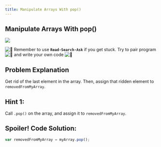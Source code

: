 ```yaml
---
title: Manipulate Arrays With pop()
---
```

## Manipulate Arrays With pop()

<!-- The article goes here, in GitHub-flavored Markdown. Feel free to add YouTube videos, images, and CodePen/JSBin embeds  -->
![](//discourse-user-assets.s3.amazonaws.com/original/2X/3/3c8584a085a0deaea66b3400e6321eeadab552a2.jpg)

![:triangular_flag_on_post:](https://forum.freecodecamp.com/images/emoji/emoji_one/triangular_flag_on_post.png?v=3 ":triangular_flag_on_post:") Remember to use <a>**`Read-Search-Ask`**</a> if you get stuck. Try to pair program ![:busts_in_silhouette:](https://forum.freecodecamp.com/images/emoji/emoji_one/busts_in_silhouette.png?v=3 ":busts_in_silhouette:") and write your own code ![:pencil:](https://forum.freecodecamp.com/images/emoji/emoji_one/pencil.png?v=3 ":pencil:")


## Problem Explanation

Get rid of the last element in the array. Then, assign that ridden element to `removedFromMyArray`.

## Hint 1:

Call `.pop()` on the array, and assign it to `removedFromMyArray`.

## Spoiler! Code Solution:

```javascript
var removedFromMyArray = myArray.pop();
```
